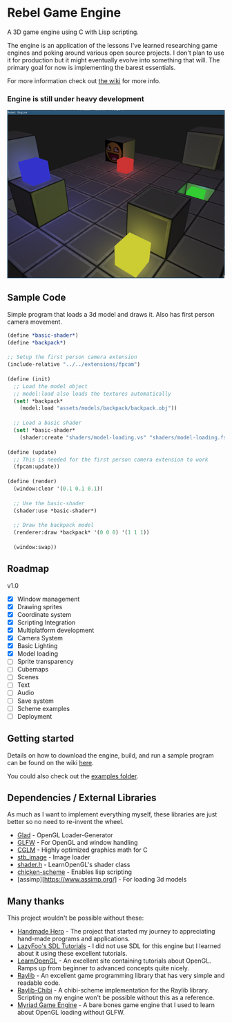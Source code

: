 # Rebel Game Engine
A 3D game engine using C with Lisp scripting.

The engine is an application of the lessons I've learned researching game engines and poking around various open source projects. I don't plan to use it for production but it might eventually evolve into something that will. The primary goal for now is implementing the barest essentials.

For more information check out [the wiki](https://github.com/accidentalrebel/rebel-game-engine/wiki/Getting-Started) for more info.

### Engine is still under heavy development

![screenshot-1](https://raw.githubusercontent.com/accidentalrebel/rebel-game-engine/master/images/rebel-screenshot-1.png)

## Sample Code
Simple program that loads a 3d model and draws it. Also has first person camera movement.

```scheme
(define *basic-shader*)
(define *backpack*)

;; Setup the first person camera extension
(include-relative "../../extensions/fpcam")

(define (init)
  ;; Load the model object
  ;; model:load also loads the textures automatically
  (set! *backpack* 
	(model:load "assets/models/backpack/backpack.obj"))

  ;; Load a basic shader
  (set! *basic-shader* 
	(shader:create "shaders/model-loading.vs" "shaders/model-loading.fs")))

(define (update)
  ;; This is needed for the first person camera extension to work
  (fpcam:update))

(define (render)
  (window:clear '(0.1 0.1 0.1))

  ;; Use the basic-shader
  (shader:use *basic-shader*)

  ;; Draw the backpack model
  (renderer:draw *backpack* '(0 0 0) '(1 1 1))
  
  (window:swap))
```

## Roadmap
v1.0
- [x] Window management
- [x] Drawing sprites
- [x] Coordinate system
- [x] Scripting Integration
- [x] Multiplatform development
- [x] Camera System
- [x] Basic Lighting
- [x] Model loading
- [ ] Sprite transparency
- [ ] Cubemaps
- [ ] Scenes
- [ ] Text
- [ ] Audio
- [ ] Save system
- [ ] Scheme examples
- [ ] Deployment

## Getting started
Details on how to download the engine, build, and run a sample program can be found on the wiki [here](https://github.com/accidentalrebel/rebel-game-engine/wiki/Getting-Started).

You could also check out the [examples folder](https://github.com/accidentalrebel/rebel-game-engine/tree/master/scripts/examples).

## Dependencies / External Libraries
As much as I want to implement everything myself, these libraries are just better so no need to re-invent the wheel.

  * [Glad](https://github.com/Dav1dde/glad) - OpenGL Loader-Generator
  * [GLFW](https://www.glfw.org/) - For OpenGL and window handling
  * [CGLM](https://github.com/recp/cglm) - Highly optimized graphics math for C
  * [stb_image](https://github.com/nothings/stb) - Image loader
  * [shader.h](https://learnopengl.com/code_viewer_gh.php?code=includes/learnopengl/shader_s.h) - LearnOpenGL's shader class
  * [chicken-scheme](https://www.call-cc.org/) - Enables lisp scripting
  * [assimp][https://www.assimp.org/] - For loading 3d models

## Many thanks
This project wouldn't be possible without these:

  * [Handmade Hero](https://handmadehero.org/) - The project that started my journey to appreciating hand-made programs and applications.
  * [LazyFoo's SDL Tutorials](http://lazyfoo.net/tutorials/SDL/index.php) - I did not use SDL for this engine but I learned about it using these excellent tutorials.
  * [LearnOpenGL](https://learnopengl.com/) - An excellent site containing tutorials about OpenGL. Ramps up from beginner to advanced concepts quite nicely.
  * [Raylib](https://www.raylib.com/) - An excellent game programming library that has very simple and readable code.
  * [Raylib-Chibi](https://github.com/VincentToups/raylib-chibi) - A chibi-scheme implementation for the Raylib library. Scripting on my engine won't be possible without this as a reference.
  * [Myriad Game Engine](https://github.com/jobtalle/Myriad) - A bare bones game engine that I used to learn about OpenGL loading without GLFW.

